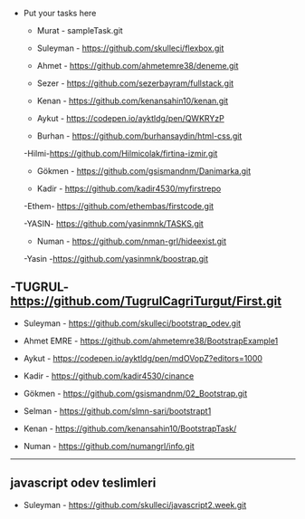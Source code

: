 - Put your tasks here

  - Murat - sampleTask.git

  - Suleyman - https://github.com/skulleci/flexbox.git

  - Ahmet - https://github.com/ahmetemre38/deneme.git

  - Sezer - https://github.com/sezerbayram/fullstack.git
  
  - Kenan  - https://github.com/kenansahin10/kenan.git

  - Aykut - https://codepen.io/ayktldg/pen/QWKRYzP 

  - Burhan - https://github.com/burhansaydin/html-css.git
  
  -Hilmi-https://github.com/Hilmicolak/firtina-izmir.git
  
  - Gökmen - https://github.com/gsismandnm/Danimarka.git
  
   - Kadir - https://github.com/kadir4530/myfirstrepo

  -Ethem-   https://github.com/ethembas/firstcode.git

  -YASIN- https://github.com/yasinmnk/TASKS.git
 
  - Numan -  https://github.com/nman-grl/hideexist.git
  
  -Yasin -https://github.com/yasinmnk/boostrap.git


 -TUGRUL- https://github.com/TugrulCagriTurgut/First.git
---------------------------------

  - Suleyman - https://github.com/skulleci/bootstrap_odev.git
  
  - Ahmet EMRE - https://github.com/ahmetemre38/BootstrapExample1

  - Aykut - https://codepen.io/ayktldg/pen/mdOVopZ?editors=1000

  - Kadir - https://github.com/kadir4530/cinance
  
  - Gökmen - https://github.com/gsismandnm/02_Bootstrap.git

  - Selman - https://github.com/slmn-sari/bootstrapt1
  
  - Kenan - https://github.com/kenansahin10/BootstrapTask/
  
  - Numan - https://github.com/numangrl/info.git
  
---------------------------------------------------------------
javascript odev teslimleri
---------------------------------------------------------------
  - Suleyman - https://github.com/skulleci/javascript2.week.git
